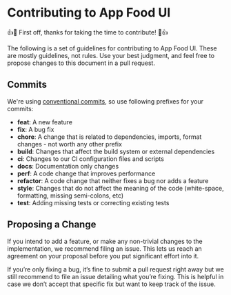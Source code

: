 # Contributing to App Food UI

👍🎉 First off, thanks for taking the time to contribute! 🎉👍

The following is a set of guidelines for contributing to App Food UI.
These are mostly guidelines, not rules. Use your best judgment,
and feel free to propose changes to this document in a pull request.

## Commits

We're using [conventional commits](https://www.conventionalcommits.org/en/v1.0.0/), so use following prefixes for your commits:

- **feat**: A new feature
- **fix**: A bug fix
- **chore**: A change that is related to dependencies, imports, format changes - not worth any other prefix
- **build**: Changes that affect the build system or external dependencies
- **ci**: Changes to our CI configuration files and scripts
- **docs**: Documentation only changes
- **perf**: A code change that improves performance
- **refactor**: A code change that neither fixes a bug nor adds a feature
- **style**: Changes that do not affect the meaning of the code (white-space, formatting, missing semi-colons, etc)
- **test**: Adding missing tests or correcting existing tests

## Proposing a Change

If you intend to add a feature, or make any non-trivial changes
to the implementation, we recommend filing an issue.
This lets us reach an agreement on your proposal before you put significant
effort into it.

If you’re only fixing a bug, it’s fine to submit a pull request right away
but we still recommend to file an issue detailing what you’re fixing.
This is helpful in case we don’t accept that specific fix but want to keep
track of the issue.
